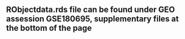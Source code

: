 ## RObjectdata.rds file can be found under GEO assession GSE180695, supplementary files at the bottom of the page
